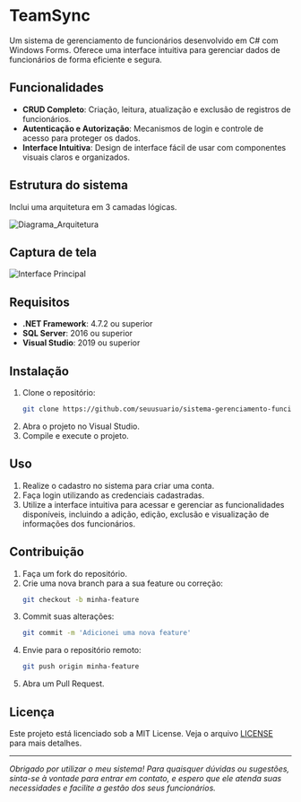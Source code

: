 # TeamSync

Um sistema de gerenciamento de funcionários desenvolvido em C# com Windows Forms. Oferece uma interface intuitiva para gerenciar dados de funcionários de forma eficiente e segura.

## Funcionalidades

- **CRUD Completo**: Criação, leitura, atualização e exclusão de registros de funcionários.
- **Autenticação e Autorização**: Mecanismos de login e controle de acesso para proteger os dados.
- **Interface Intuitiva**: Design de interface fácil de usar com componentes visuais claros e organizados.

## Estrutura do sistema

Inclui uma arquitetura em 3 camadas lógicas.

![Diagrama_Arquitetura](https://github.com/MauroRaya/sg_funcionarios_cs/blob/main/imgs/img_diagrama_arquitetura.png)

## Captura de tela

![Interface Principal](https://github.com/MauroRaya/sg_funcionarios_cs/blob/main/imgs/img_forms.png)

## Requisitos

- **.NET Framework**: 4.7.2 ou superior
- **SQL Server**: 2016 ou superior
- **Visual Studio**: 2019 ou superior

## Instalação

1. Clone o repositório:
    ```bash
    git clone https://github.com/seuusuario/sistema-gerenciamento-funcionarios.git
    ```
2. Abra o projeto no Visual Studio.
3. Compile e execute o projeto.

## Uso

1. Realize o cadastro no sistema para criar uma conta.
2. Faça login utilizando as credenciais cadastradas.
3. Utilize a interface intuitiva para acessar e gerenciar as funcionalidades disponíveis, incluindo a adição, edição, exclusão e visualização de informações dos funcionários.

## Contribuição

1. Faça um fork do repositório.
2. Crie uma nova branch para a sua feature ou correção:
    ```bash
    git checkout -b minha-feature
    ```
3. Commit suas alterações:
    ```bash
    git commit -m 'Adicionei uma nova feature'
    ```
4. Envie para o repositório remoto:
    ```bash
    git push origin minha-feature
    ```
5. Abra um Pull Request.

## Licença

Este projeto está licenciado sob a MIT License. Veja o arquivo [LICENSE](https://github.com/MauroRaya/sg_funcionarios_cs/blob/main/MIT-LICENSE.txt) para mais detalhes.

---

*Obrigado por utilizar o meu sistema! Para quaisquer dúvidas ou sugestões, sinta-se à vontade para entrar em contato, e espero que ele atenda suas necessidades e facilite a gestão dos seus funcionários.*
